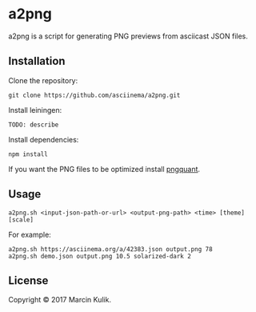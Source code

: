 # a2png

a2png is a script for generating PNG previews from asciicast JSON files.

## Installation

Clone the repository:

    git clone https://github.com/asciinema/a2png.git

Install leiningen:

    TODO: describe

Install dependencies:

    npm install

If you want the PNG files to be optimized install
[pngquant](https://pngquant.org/).

## Usage

    a2png.sh <input-json-path-or-url> <output-png-path> <time> [theme] [scale]

For example:

    a2png.sh https://asciinema.org/a/42383.json output.png 78
    a2png.sh demo.json output.png 10.5 solarized-dark 2

## License

Copyright &copy; 2017 Marcin Kulik.
